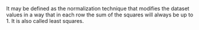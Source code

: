 It may be defined as the normalization technique that modifies the dataset values in a way that in each row the sum of the squares will always be up to 1. It is also called least squares.

